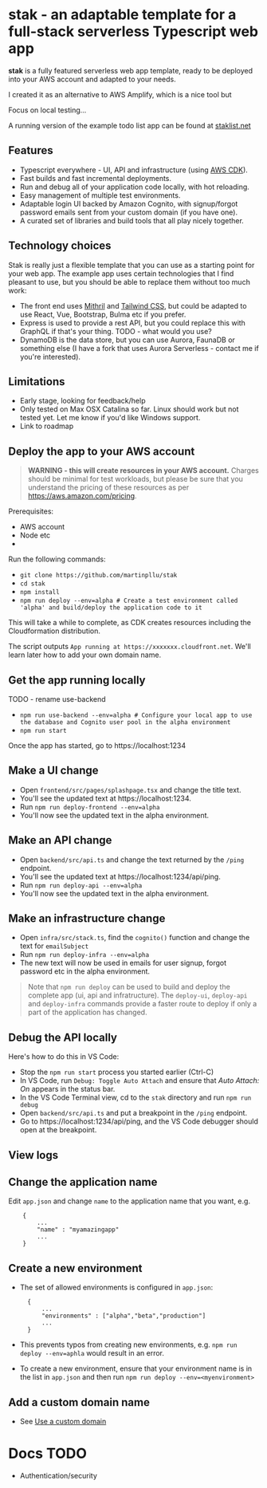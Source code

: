 # stak - an adaptable template for a full-stack serverless Typescript web app

**stak** is a fully featured serverless web app template, ready to be deployed into your AWS account and adapted to your needs. 

I created it as an alternative to AWS Amplify, which is a nice tool but 

Focus on local testing...


A running version of the example todo list app can be found at [staklist.net](https://staklist.net)


## Features


- Typescript everywhere - UI, API and infrastructure (using [AWS CDK](https://aws.amazon.com/cdk/)).
- Fast builds and fast incremental deployments.
- Run and debug all of your application code locally, with hot reloading.
- Easy management of multiple test environments.
- Adaptable login UI backed by Amazon Cognito, with signup/forgot password emails sent from your custom domain (if you have one).
- A curated set of libraries and build tools that all play nicely together.

## Technology choices

Stak is really just a flexible template that you can use as a starting point for your web app. The example app uses certain technologies that I find pleasant to use, but you should be able to replace them without too much work:

- The front end uses [Mithril](https://mithril.js.org) and [Tailwind CSS](https://tailwindcss.com), but could be adapted to use React, Vue, Bootstrap, Bulma etc if you prefer.
- Express is used to provide a rest API, but you could replace this with GraphQL if that's your thing. TODO - what would you use?
- DynamoDB is the data store, but you can use Aurora, FaunaDB or something else (I have a fork that uses Aurora Serverless - contact me if you're interested).

## Limitations

- Early stage, looking for feedback/help
- Only tested on Max OSX Catalina so far. Linux should work but not tested yet. Let me know if you'd like Windows support. 
- Link to roadmap

## Deploy the app to your AWS account

> **WARNING - this will create resources in your AWS account.** Charges should be minimal for test workloads, but please be sure that you understand the pricing of these resources as per https://aws.amazon.com/pricing.

Prerequisites:

- AWS account
- Node etc
- 

Run the following commands:

- `git clone https://github.com/martinpllu/stak`
- `cd stak`
- `npm install`
- `npm run deploy --env=alpha # Create a test environment called 'alpha' and build/deploy the application code to it`

This will take a while to complete, as CDK creates resources including the Cloudformation distribution.

The script outputs `App running at https://xxxxxxx.cloudfront.net`. We'll learn later how to add your own domain name. 

## Get the app running locally

TODO - rename use-backend

- `npm run use-backend --env=alpha # Configure your local app to use the database and Cognito user pool in the alpha environment`
- `npm run start`

Once the app has started, go to https://localhost:1234

## Make a UI change

- Open `frontend/src/pages/splashpage.tsx` and change the title text.
- You'll see the updated text at https://localhost:1234.
- Run `npm run deploy-frontend --env=alpha`
- You'll now see the updated text in the alpha environment.

## Make an API change

- Open `backend/src/api.ts` and change the text returned by the `/ping` endpoint.
- You'll see the updated text at https://localhost:1234/api/ping.
- Run `npm run deploy-api --env=alpha`
- You'll now see the updated text in the alpha environment.

## Make an infrastructure change

- Open `infra/src/stack.ts`, find the `cognito()` function and change the text for `emailSubject`
- Run `npm run deploy-infra --env=alpha`
- The new text will now be used in emails for user signup, forgot password etc in the alpha environment.

> Note that `npm run deploy` can be used to build and deploy the complete app (ui, api and infratructure). The `deploy-ui`, `deploy-api` and `deploy-infra` commands provide a faster route to deploy if only a part of the application has changed.

## Debug the API locally

Here's how to do this in VS Code:

- Stop the `npm run start` process you started earlier (Ctrl-C)
- In VS Code, run `Debug: Toggle Auto Attach` and ensure that *Auto Attach: On* appears in the status bar.
- In the VS Code Terminal view, cd to the `stak` directory and run `npm run debug`
- Open `backend/src/api.ts` and put a breakpoint in the `/ping` endpoint.
- Go to https://localhost:1234/api/ping, and the VS Code debugger should open at the breakpoint.


## View logs

## Change the application name

Edit `app.json` and change `name` to the application name that you want, e.g.

        {
            ...
            "name" : "myamazingapp"
            ... 
        }

## Create a new environment

- The set of allowed environments is configured in `app.json`:

        {
            ...
            "environments" : ["alpha","beta","production"]
            ... 
        }

- This prevents typos from creating new environments, e.g. `npm run deploy --env=aphla` would result in an error.
- To create a new environment, ensure that your environment name is in the list in `app.json` and then run `npm run deploy --env=<myenvironment>`

## Add a custom domain name 

- See [Use a custom domain](./readme-domain.md)


## 


# Docs TODO

- Authentication/security
